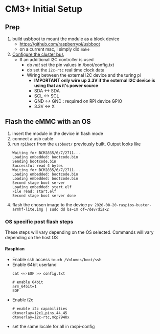 # CM3+ Initial Setup

## Prep 
1. build usbboot to mount the module as a block device
	* https://github.com/raspberrypi/usbboot
	* on a current mac, I simply did `make` 
1. [Configure the cluster bus](https://docs.turingpi.com/turing_pi/children/i2c_cluster_bus/)
	* If an additional I2C controller is used
		* do _not_ set the pin values in /boot/config.txt
		* do set the `i2c-rtc` real time clock data
		* Wiring between the external I2C device and the turing pi
			* **IMPORTANT only wire up 3.3V if the external I2C device is using that as it's power source**
			* SDA <-> SDA
			* SCL <-> SCL
			* GND <-> GND : required on RPi device GPIO
			* 3.3V <-> X

## Flash the eMMC with an OS
1. insert the module in the device in flash mode
1. connect a usb cable
1. run `rpiboot` from the `usbboot/` previously built. Output looks like
	```
	Waiting for BCM2835/6/7/2711...
	Loading embedded: bootcode.bin
	Sending bootcode.bin
	Successful read 4 bytes
	Waiting for BCM2835/6/7/2711...
	Loading embedded: bootcode.bin
	Loading embedded: bootcode.bin
	Second stage boot server
	Loading embedded: start.elf
	File read: start.elf
	Second stage boot server done
	```
1. flash the chosen image to the device
	`pv 2020-08-20-raspios-buster-armhf-lite.img | sudo dd bs=1m of=/dev/disk2`

### OS specific post flash steps
These steps will vary depending on the OS selected. Commands will vary depending on the host OS

#### Raspbian
* Enable ssh access
	`touch /Volumes/boot/ssh`
* Enable 64bit userland
	```
	cat <<-EOF >> config.txt
	
	# enable 64bit
	arm_64bit=1
	EOF
	```
* Enable i2c
	```
	# enable i2c capabilities
	dtoverlay=i2c1,pins_44_45
	dtoverlay=i2c-rtc,mcp7940x
	```
* set the same locale for all in raspi-config
